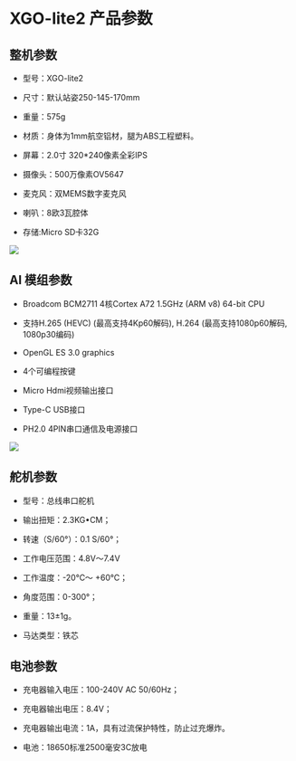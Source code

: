 ﻿---
sidebar_position: 1
sidebar_label: XGO-lite2 产品参数
---

# XGO-lite2 产品参数

## 整机参数

- 型号：XGO-lite2

- 尺寸：默认站姿250-145-170mm

- 重量：575g

- 材质：身体为1mm航空铝材，腿为ABS工程塑料。

- 屏幕：2.0寸 320*240像素全彩IPS

- 摄像头：500万像素OV5647

- 麦克风：双MEMS数字麦克风

- 喇叭：8欧3瓦腔体

- 存储:Micro SD卡32G

![](https://wiki-media-ef.oss-cn-hongkong.aliyuncs.com//images/cm4-xgo-products-01.png)

## AI 模组参数

- Broadcom BCM2711 4核Cortex A72 1.5GHz (ARM v8) 64-bit CPU

- 支持H.265 (HEVC) (最高支持4Kp60解码), H.264 (最高支持1080p60解码, 1080p30编码)

- OpenGL ES 3.0 graphics

- 4个可编程按键

- Micro Hdmi视频输出接口

- Type-C USB接口

- PH2.0 4PIN串口通信及电源接口

![](https://wiki-media-ef.oss-cn-hongkong.aliyuncs.com//images/cm4-xgo-index-03.png)


## 舵机参数

- 型号：总线串口舵机


- 输出扭矩：2.3KG•CM；

- 转速（S/60°）：0.1 S/60°；

- 工作电压范围：4.8V～7.4V

- 工作温度：-20℃～ +60℃；

- 角度范围：0-300°；

- 重量：13±1g。

- 马达类型：铁芯


## 电池参数

- 充电器输入电压：100-240V AC 50/60Hz；

- 充电器输出电压：8.4V；

- 充电器输出电流：1A，具有过流保护特性，防止过充爆炸。

- 电池：18650标准2500毫安3C放电
